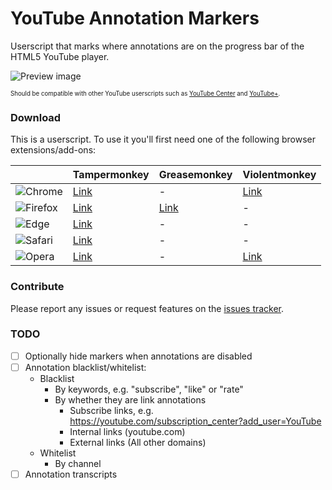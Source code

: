 # YouTube Annotation Markers
Userscript that marks where annotations are on the progress bar of the HTML5 YouTube player.

![Preview image][preview]

<sub><sup>
Should be compatible with other YouTube userscripts such as [YouTube Center][ytc] and [YouTube+][yt+].
</sup></sub>

### Download
This is a userscript. To use it you'll first need one of the following browser extensions/add-ons:

|          | Tampermonkey | Greasemonkey | Violentmonkey |
|----------|--------------|--------------|---------------|
![Chrome]  | [Link][ch-t] | -            | [Link][ch-v]  |
![Firefox] | [Link][ff-t] | [Link][ff-g] | -             |
![Edge]    | [Link][ed-t] | -            | -             |
![Safari]  | [Link][sa-t] | -            | -             |
![Opera]   | [Link][op-t] | -            | [Link][op-v]  |

### Contribute
Please report any issues or request features on the [issues tracker][issues].

### TODO
- [ ] Optionally hide markers when annotations are disabled
- [ ] Annotation blacklist/whitelist:
    - Blacklist
      - By keywords, e.g. "subscribe", "like" or "rate"
      - By whether they are link annotations
        - Subscribe links, e.g. https://youtube.com/subscription_center?add_user=YouTube
        - Internal links (youtube.com)
        - External links (All other domains)
    - Whitelist
      - By channel
- [ ] Annotation transcripts

[preview]: https://cdn.rawgit.com/HatScripts/YouTubeAnnotationMarkers/master/preview.png
[ytc]:     https://github.com/YePpHa/YouTubeCenter
[yt+]:     https://github.com/ParticleCore/Particle
[issues]:  https://github.com/HatScripts/YouTubeAnnotationMarkers/issues
[chrome]:  https://hatscripts.com/a.svg?i=chrome&w=24         "Chrome"
[firefox]: https://hatscripts.com/a.svg?i=firefox&w=24        "Firefox"
[edge]:    https://hatscripts.com/a.svg?i=microsoft-edge&w=24 "Edge"
[safari]:  https://hatscripts.com/a.svg?i=safari&w=24         "Safari"
[opera]:   https://hatscripts.com/a.svg?i=opera&w=24          "Opera"
[ch-t]:    https://chrome.google.com/webstore/detail/tampermonkey/dhdgffkkebhmkfjojejmpbldmpobfkfo
[ch-v]:    https://chrome.google.com/webstore/detail/violentmonkey/jinjaccalgkegednnccohejagnlnfdag
[ff-t]:    https://addons.mozilla.org/firefox/addon/tampermonkey/
[ff-g]:    https://addons.mozilla.org/firefox/addon/greasemonkey/
[ed-t]:    https://www.microsoft.com/store/apps/9NBLGGH5162S
[sa-t]:    https://safari.tampermonkey.net/tampermonkey.safariextz
[op-t]:    https://addons.opera.com/extensions/details/tampermonkey-beta/
[op-v]:    https://addons.opera.com/extensions/details/violent-monkey/
